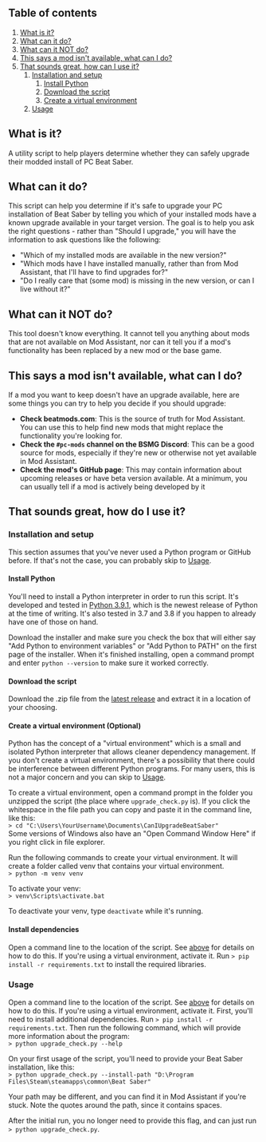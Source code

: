 ## Table of contents
1. [What is it?](#what-is-it)
2. [What can it do?](#what-can-it-do)
3. [What can it NOT do?](#what-can-it-not-do)
4. [This says a mod isn't available, what can I do?](#this-says-a-mod-isnt-available-what-can-i-do)
5. [That sounds great, how can I use it?](#that-sounds-great-how-do-i-use-it)
   1. [Installation and setup](#installation-and-setup)
       1. [Install Python](#install-python)
       2. [Download the script](#download-the-script)
       3. [Create a virtual environment](#create-a-virtual-environment-optional)
   2. [Usage](#usage)

## What is it?

A utility script to help players determine whether they can safely upgrade their modded
install of PC Beat Saber.

## What can it do?

This script can help you determine if it's safe to upgrade your PC installation of Beat
Saber by telling you which of your installed mods have a known upgrade available in your
target version. The goal is to help you ask the right questions - rather than "Should I 
upgrade," you will have the information to ask questions like the following:

* "Which of my installed mods are available in the new version?"
* "Which mods have I have installed manually, rather than from Mod Assistant, that I'll
  have to find upgrades for?"
* "Do I really care that (some mod) is missing in the new version, or can I live without it?"

## What can it NOT do?

This tool doesn't know everything. It cannot tell you anything about mods that are not
available on Mod Assistant, nor can it tell you if a mod's functionality has been replaced
by a new mod or the base game.

## This says a mod isn't available, what can I do?

If a mod you want to keep doesn't have an upgrade available, here are some things you can
try to help you decide if you should upgrade:
* **Check beatmods.com**: This is the source of truth for Mod Assistant. You can use this 
  to help find new mods that might replace the functionality you're looking for.
* **Check the `#pc-mods` channel on the BSMG Discord**: This can be a good source for mods,
  especially if they're new or otherwise not yet available in Mod Assistant.
* **Check the mod's GitHub page**: This may contain information about upcoming releases or
  have beta version available. At a minimum, you can usually tell if a mod is actively
  being developed by it
  
## That sounds great, how do I use it?

### Installation and setup

This section assumes that you've never used a Python program or GitHub before. If that's
not the case, you can probably skip to [Usage](#usage).

#### Install Python

You'll need to install a Python interpreter in order to run this script. It's developed and
tested in [Python 3.9.1](https://www.python.org/downloads/release/python-391/), which is the
newest release of Python at the time of writing. It's also tested in 3.7 and 3.8 if you happen
to already have one of those on hand.

Download the installer and make sure you check the box that will either say "Add Python to
environment variables" or "Add Python to PATH" on the first page of the installer. When it's
finished installing, open a command prompt and enter `python --version` to make sure it
worked correctly.

#### Download the script

Download the .zip file from the [latest release](https://github.com/The-Demp/CanIUpgradeBeatSaber/releases/latest)
and extract it in a location of your choosing.

#### Create a virtual environment (Optional)

Python has the concept of a "virtual environment" which is a small and isolated Python
interpreter that allows cleaner dependency management. If you don't create a virtual
environment, there's a possibility that there could be interference between different
Python programs. For many users, this is not a major concern and you can skip to
[Usage](#usage).

<a name="commandLine"></a>
To create a virtual environment, open a command prompt in the folder you unzipped the script
(the place where `upgrade_check.py` is). If you click the whitespace in the file path you
can copy and paste it in the command line, like this:  
`> cd "C:\Users\YourUsername\Documents\CanIUpgradeBeatSaber"`  
Some versions of Windows also have an "Open Command Window Here" if you right click in file
explorer.

Run the following commands to create your virtual environment. It will create a folder called
venv that contains your virtual environment.  
`> python -m venv venv`

To activate your venv:  
`> venv\Scripts\activate.bat`

To deactivate your venv, type `deactivate` while it's running.

#### Install dependencies

Open a command line to the location of the script. See [above](#commandLine) for details
on how to do this. If you're using a virtual environment, activate it.
Run `> pip install -r requirements.txt` to install the required libraries.

### Usage

Open a command line to the location of the script. See [above](#commandLine) for details
on how to do this. If you're using a virtual environment, activate it. First, you'll need
to install additional dependencies. Run `> pip install -r requirements.txt`. Then run the
following command, which will provide more information about the program:  
`> python upgrade_check.py --help`

On your first usage of the script, you'll need to provide your Beat Saber installation, like
this:  
`> python upgrade_check.py --install-path "D:\Program Files\Steam\steamapps\common\Beat Saber"`

Your path may be different, and you can find it in Mod Assistant if you're stuck. Note the
quotes around the path, since it contains spaces.

After the initial run, you no longer need to provide this flag, and can just run  
`> python upgrade_check.py`.
